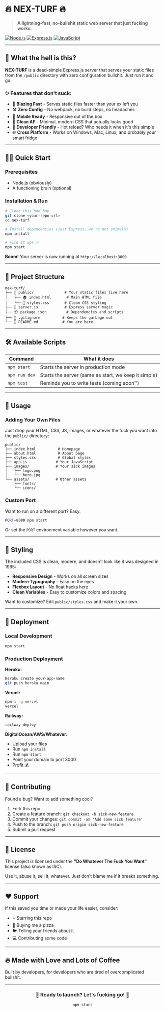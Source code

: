 # 🔥 NEX-TURF 🔥

> **A lightning-fast, no-bullshit static web server that just fucking works.**

[![Node.js](https://img.shields.io/badge/Node.js-43853D?style=for-the-badge&logo=node.js&logoColor=white)](https://nodejs.org/)
[![Express.js](https://img.shields.io/badge/Express.js-404D59?style=for-the-badge&logo=express&logoColor=white)](https://expressjs.com/)
[![JavaScript](https://img.shields.io/badge/JavaScript-F7DF1E?style=for-the-badge&logo=javascript&logoColor=black)](https://javascript.info/)

---

## 🚀 What the hell is this?

**NEX-TURF** is a dead-simple Express.js server that serves your static files from the `/public` directory with zero configuration bullshit. Just run it and go.

### ✨ Features that don't suck:

- 🚀 **Blazing Fast** - Serves static files faster than your ex left you
- 🛠️ **Zero Config** - No webpack, no build steps, no headaches
- 📱 **Mobile Ready** - Responsive out of the box
- 🎨 **Clean AF** - Minimal, modern CSS that actually looks good
- 🔧 **Developer Friendly** - Hot reload? Who needs it when it's this simple
- 🌐 **Cross Platform** - Works on Windows, Mac, Linux, and probably your smart fridge

---

## 🏃‍♂️ Quick Start

### Prerequisites
- Node.js (obviously)
- A functioning brain (optional)

### Installation & Run

```bash
# Clone this bad boy
git clone <your-repo-url>
cd nex-turf

# Install dependencies (just Express, we're not animals)
npm install

# Fire it up! 🔥
npm start
```

**Boom!** Your server is now running at `http://localhost:3000`

---

## 📁 Project Structure

```
nex-turf/
├── 📂 public/              # Your static files live here
│   ├── 🏠 index.html       # Main HTML file
│   └── 🎨 styles.css       # Clean CSS styling
├── 🚀 server.js            # Express server magic
├── 📦 package.json         # Dependencies and scripts
├── 🚫 .gitignore          # Keeps the garbage out
└── 📖 README.md           # You are here
```

---

## 🛠️ Available Scripts

| Command | What it does |
|---------|-------------|
| `npm start` | Starts the server in production mode |
| `npm run dev` | Starts the server (same as start, we keep it simple) |
| `npm test` | Reminds you to write tests (coming soon™️) |

---

## 🎯 Usage

### Adding Your Own Files

Just drop your HTML, CSS, JS, images, or whatever the fuck you want into the `public/` directory:

```
public/
├── index.html          # Homepage
├── about.html          # About page
├── styles.css          # Global styles
├── app.js             # Your JavaScript
├── images/            # Your sick images
│   ├── logo.png
│   └── hero.jpg
└── assets/            # Other assets
    ├── fonts/
    └── icons/
```

### Custom Port

Want to run on a different port? Easy:

```bash
PORT=8080 npm start
```

Or set the `PORT` environment variable however you want.

---

## 🎨 Styling

The included CSS is clean, modern, and doesn't look like it was designed in 1995:

- **Responsive Design** - Works on all screen sizes
- **Modern Typography** - Easy on the eyes
- **Flexbox Layout** - No float hacks here
- **Clean Variables** - Easy to customize colors and spacing

Want to customize? Edit `public/styles.css` and make it your own.

---

## 🚀 Deployment

### Local Development
```bash
npm start
```

### Production Deployment

**Heroku:**
```bash
heroku create your-app-name
git push heroku main
```

**Vercel:**
```bash
npm i -g vercel
vercel
```

**Railway:**
```bash
railway deploy
```

**DigitalOcean/AWS/Whatever:**
- Upload your files
- Run `npm install`
- Run `npm start`
- Point your domain to port 3000
- Profit 💰

---

## 🤝 Contributing

Found a bug? Want to add something cool? 

1. Fork this repo
2. Create a feature branch: `git checkout -b sick-new-feature`
3. Commit your changes: `git commit -am 'Add some sick feature'`
4. Push to the branch: `git push origin sick-new-feature`
5. Submit a pull request

---

## 📝 License

This project is licensed under the **"Do Whatever The Fuck You Want"** license (also known as ISC).

Use it, abuse it, sell it, whatever. Just don't blame me if it breaks something.

---

## ❤️ Support

If this saved you time or made your life easier, consider:

- ⭐ Starring this repo
- 🍕 Buying me a pizza
- 🐦 Telling your friends about it
- 💻 Contributing some code

---

## 🔥 Made with Love and Lots of Coffee

Built by developers, for developers who are tired of overcomplicated bullshit.

---

<div align="center">
  <h3>🚀 Ready to launch? Let's fucking go! 🚀</h3>
  
  ```bash
  npm start
  ```
</div>
